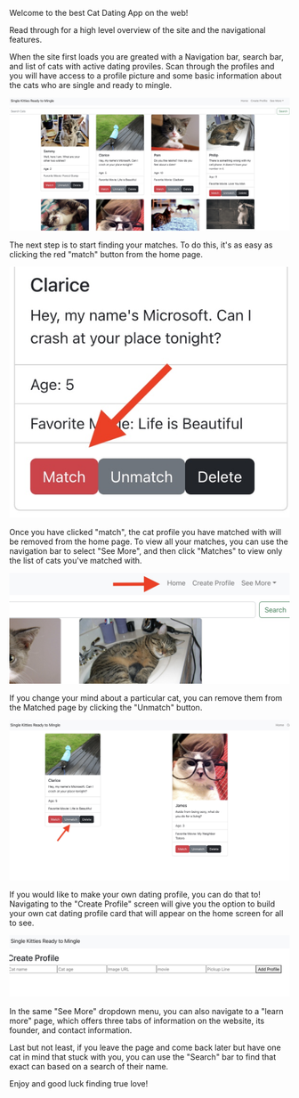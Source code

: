 Welcome to the best Cat Dating App on the web!

Read through for a high level overview of the site and the navigational features.

When the site first loads you are greated with a Navigation bar, search bar, and list of cats with active dating proviles. Scan through the profiles and you will have access to a profile picture and some basic information about the cats who are single and ready to mingle.

![Screenshot](3E9451D8-5F72-4359-AF37-B7BA5D4E516C.jpeg)

The next step is to start finding your matches. To do this, it's as easy as clicking the red "match" button from the home page. 

![Screenshot](2896D363-CB8C-4A2E-BBF3-683543797EE4.jpeg)

Once you have clicked "match", the cat profile you have matched with will be removed from the home page. To view all your matches, you can use the navigation bar to select "See More", and then click "Matches" to view only the list of cats you've matched with.

![Screenshot](CC0B2F3B-89CC-4C8A-A345-21FB02746900.jpeg)

If you change your mind about a particular cat, you can remove them from the Matched page by clicking the "Unmatch" button.

![Screenshot](6C31A84F-A37A-4547-891F-BD32B7D88006.jpeg)

If you would like to make your own dating profile, you can do that to! Navigating to the "Create Profile" screen will give you the option to build your own cat dating profile card that will appear on the home screen for all to see.

![Screenshot](0D1E5D15-F33C-4930-BBC1-8EF91B0C2CCE.jpeg)

In the same "See More" dropdown menu, you can also navigate to a "learn more" page, which offers three tabs of information on the website, its founder, and contact information.

Last but not least, if you leave the page and come back later but have one cat in mind that stuck with you, you can use the "Search" bar to find that exact can based on a search of their name.

Enjoy and good luck finding true love!
